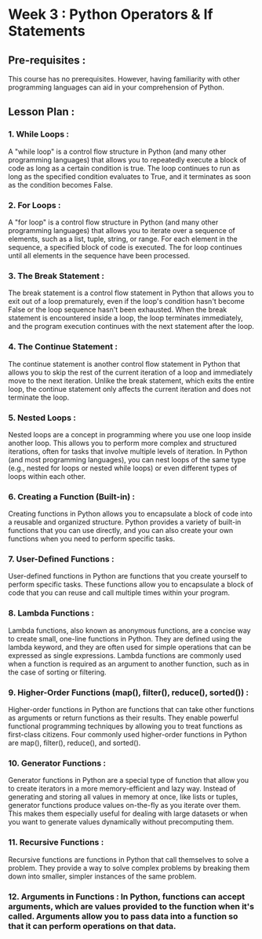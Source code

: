 # Week 3 : Python Operators & If Statements

## Pre-requisites :

This course has no prerequisites. However, having familiarity with other programming languages can aid in your comprehension of Python.
## Lesson Plan :
### 1.	While Loops :
A "while loop" is a control flow structure in Python (and many other programming languages) that allows you to repeatedly execute a block of code as long as a certain condition is true. The loop continues to run as long as the specified condition evaluates to True, and it terminates as soon as the condition becomes False.

### 2.	For Loops :
A "for loop" is a control flow structure in Python (and many other programming languages) that allows you to iterate over a sequence of elements, such as a list, tuple, string, or range. For each element in the sequence, a specified block of code is executed. The for loop continues until all elements in the sequence have been processed.

### 3.	The Break Statement :
The break statement is a control flow statement in Python that allows you to exit out of a loop prematurely, even if the loop's condition hasn't become False or the loop sequence hasn't been exhausted. When the break statement is encountered inside a loop, the loop terminates immediately, and the program execution continues with the next statement after the loop.

### 4.	The Continue Statement :
The continue statement is another control flow statement in Python that allows you to skip the rest of the current iteration of a loop and immediately move to the next iteration. Unlike the break statement, which exits the entire loop, the continue statement only affects the current iteration and does not terminate the loop.

### 5.	Nested Loops :
Nested loops are a concept in programming where you use one loop inside another loop. This allows you to perform more complex and structured iterations, often for tasks that involve multiple levels of iteration. In Python (and most programming languages), you can nest loops of the same type (e.g., nested for loops or nested while loops) or even different types of loops within each other.

### 6.	Creating a Function (Built-in) :
Creating functions in Python allows you to encapsulate a block of code into a reusable and organized structure. Python provides a variety of built-in functions that you can use directly, and you can also create your own functions when you need to perform specific tasks.

### 7.	User-Defined Functions :
User-defined functions in Python are functions that you create yourself to perform specific tasks. These functions allow you to encapsulate a block of code that you can reuse and call multiple times within your program. 

### 8.	Lambda Functions :
Lambda functions, also known as anonymous functions, are a concise way to create small, one-line functions in Python. They are defined using the lambda keyword, and they are often used for simple operations that can be expressed as single expressions. Lambda functions are commonly used when a function is required as an argument to another function, such as in the case of sorting or filtering.

### 9.	Higher-Order Functions (map(), filter(), reduce(), sorted()) :
Higher-order functions in Python are functions that can take other functions as arguments or return functions as their results. They enable powerful functional programming techniques by allowing you to treat functions as first-class citizens. Four commonly used higher-order functions in Python are map(), filter(), reduce(), and sorted().

### 10.	Generator Functions :
Generator functions in Python are a special type of function that allow you to create iterators in a more memory-efficient and lazy way. Instead of generating and storing all values in memory at once, like lists or tuples, generator functions produce values on-the-fly as you iterate over them. This makes them especially useful for dealing with large datasets or when you want to generate values dynamically without precomputing them.

### 11.	Recursive Functions :
Recursive functions are functions in Python that call themselves to solve a problem. They provide a way to solve complex problems by breaking them down into smaller, simpler instances of the same problem. 

### 12.	Arguments in Functions : In Python, functions can accept arguments, which are values provided to the function when it's called. Arguments allow you to pass data into a function so that it can perform operations on that data.

